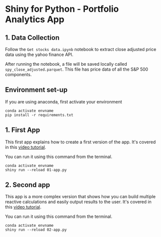 # Shiny for Python - Portfolio Analytics App

## 1. Data Collection

Follow the `Get stocks data.ipynb` notebook to extract close adjusted
price data using the yahoo finance API.

After running the notebook, a file will be saved locally called `spy_close_adjusted.parquet`.
This file has price data of all the S&P 500 components.

## Environment set-up

If you are using anaconda, first activate your environment

```
conda activate envname
pip install -r requirements.txt
```

## 1. First App

This first app explains how to create a first version of the app.
It's covered in this [video tutorial](https://www.youtube.com/watch?v=pCnetgDRRs0).

You can run it using this command from the terminal.
```
conda activate envname
shiny run --reload 01-app.py
```

## 2. Second app
This app is a more complex version that shows how you can build multiple
reactive calculations and easily output results to the user.
It's covered in this [video tutorial](https://www.youtube.com/watch?v=Zil-UQOegdA).

You can run it using this command from the terminal.
```
conda activate envname
shiny run --reload 02-app.py
```
